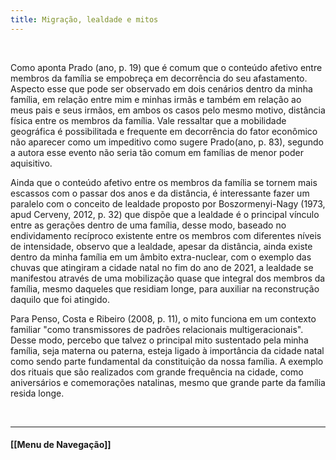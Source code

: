 ```yaml
---
title: Migração, lealdade e mitos
---
```

&nbsp;

Como aponta Prado (ano, p. 19) que é comum que o conteúdo afetivo entre membros da família se empobreça em decorrência do seu afastamento. Aspecto esse que pode ser observado em dois cenários dentro da minha família, em relação entre mim e minhas irmãs e também em relação ao meus pais e seus irmãos, em ambos os casos pelo mesmo motivo, distância física entre os membros da família. Vale ressaltar que a mobilidade geográfica é possibilitada e frequente em decorrência do fator econômico não aparecer como um impeditivo como sugere Prado(ano, p. 83), segundo a autora esse evento não seria tão comum em famílias de menor poder aquisitivo. 

Ainda que o conteúdo afetivo entre os membros da família se tornem mais escassos com o passar dos anos e da distância, é interessante fazer um paralelo com o conceito de lealdade proposto por  Boszormenyi-Nagy (1973, apud Cerveny, 2012, p. 32) que dispõe que a lealdade é o principal vínculo entre as gerações dentro de uma família, desse modo, baseado no endividamento recíproco existente entre os membros com diferentes níveis de intensidade, observo que a lealdade, apesar da distância, ainda existe dentro da minha família em um âmbito extra-nuclear, com o exemplo das chuvas que atingiram a cidade natal no fim do ano de 2021, a lealdade se manifestou através de uma mobilização quase que integral dos membros da família, mesmo daqueles que residiam longe, para auxiliar na reconstrução daquilo que foi atingido. 

Para Penso, Costa e Ribeiro (2008, p. 11), o mito funciona em um contexto familiar "como transmissores de padrões relacionais multigeracionais". Desse modo, percebo que talvez o principal mito sustentado pela minha família, seja materna ou paterna, esteja ligado à importância da cidade natal como sendo parte fundamental da constituição da nossa família. A exemplo dos rituais que são realizados com grande frequência na cidade, como aniversários e comemorações natalinas, mesmo que grande parte da família resida longe.     

&nbsp;
&nbsp;
&nbsp;
&nbsp;
&nbsp;
&nbsp;

----------------------

#### [[Menu de Navegação]]
	 